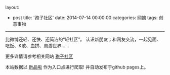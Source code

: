 layout: 
  - post 
title: '孢子社区' 
date: 2014-07-14 00:00:00 
categories: 网摘 
tags: 创意事物 
---

比微博还轻、还快、还简洁的“轻社区”。 认识新朋友；和网友交流，一起见面、吃饭、K歌、血拼、周游世界……  

更多详情请参考相关网站 [孢子社区](http://baoz.me/)  

本站数据以 [新品啦](http://xinpinla.com/) 作为入口点进行爬取! 并自动发布于github pages上。  
